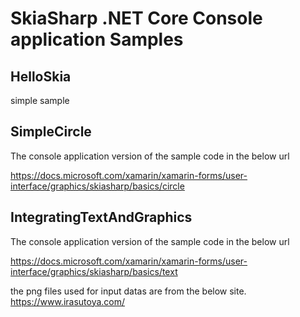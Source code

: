 # SkiaSharp .NET Core Console application Samples

## HelloSkia
simple sample 

## SimpleCircle
The console application version of the sample code in the below url

https://docs.microsoft.com/xamarin/xamarin-forms/user-interface/graphics/skiasharp/basics/circle

## IntegratingTextAndGraphics
The console application version of the sample code in the below url

https://docs.microsoft.com/xamarin/xamarin-forms/user-interface/graphics/skiasharp/basics/text

the png files used for input datas are from the below site.
https://www.irasutoya.com/
